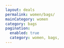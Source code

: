 ```yaml
---
layout: deals
permalink: women/bags/
mainCategory: women
category: bags
pagination:
  enabled: true
  category: women, bags,
---
```







      

  

